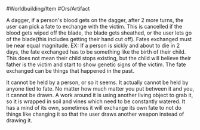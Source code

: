 #Worldbuilding/Item #Ors/Artifact 

A dagger, if a person's blood gets on the dagger, after 2 more turns, the user can pick a fate to exchange with the victim. This is cancelled if the blood gets wiped off the blade, the blade gets sheathed, or the user lets go of the blade(this includes getting their hand cut off). Fates exchanged must be near equal magnitude. EX: If a person is sickly and about to die in 2 days, the fate exchanged has to be something like the birth of their child. This does not mean their child stops existing, but the child will believe their father is the victim and start to show genetic signs of the victim. The fate exchanged can be things that happened in the past. 

It cannot be held by a person, or so it seems. It actually cannot be held by anyone tied to fate. No matter how much matter you put between it and you, it cannot be drawn. A work around it is using another living object to grab it, so it is wrapped in soil and vines which need to be constantly watered. It has a mind of its own, sometimes it will exchange its own fate to not do things like changing it so that the user draws another weapon instead of drawing it. 